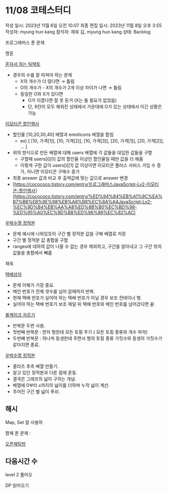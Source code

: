 # 11/08 코테스터디

작성 일시: 2023년 11월 6일 오전 10:07
최종 편집 일시: 2023년 11월 8일 오후 3:55
작성자: myung hun kang
참석자: 재욱 김, myung hun kang
상태: Backlog

프로그래머스 푼 문제 

명훈

[혼자서 하는 틱택토](https://school.programmers.co.kr/learn/courses/30/lessons/160585) 

- 경우의 수를 잘 따져야 하는 문제
    - X의 개수가 더 많다면 → 틀림
    - O의 개수가 - X의 개수가 2개 이상 차이가 나면 → 틀림
    - 동일한 O와 X가 있다면
        - O가 이겼다면 잘 못 둔거 (X는 둘 필요가 없었음)
        - 단, 9칸이 모두 채워진 상태에서 가운데에 O가 있는 상태에서 이긴 상황은 가능

[이모티콘 할인행사](https://school.programmers.co.kr/learn/courses/30/lessons/150368)

- 할인율 [10,20,30,40] 배열과 emoticons 배열을 합침
    - ex) [ [10, 가격[1]], [10, 가격[2]], [10, 가격[3]], [20, 가격[1]], [20, 가격[2]], … ]
- 위의 방식으로 만든 배열에 대해 users 배열에 각 값들을 대입한 값들을 구함
    - 구할때 users[i][0] 값의 할인율 이상인 할인율일 때만 값을 더 해줌
    - 이렇게 구한 값이 users[i][1] 값 이상이면 이모티콘 플러스 서비스 가입 수 증가, 아니면 이모티콘 구매수 증가
- 최종 answer 값과 비교 후 출력값에 맞는 값으로 answer 변경
- [https://cocococo.tistory.com/entry/프로그래머스JavaScript-Lv2-이모티콘-할인행사](https://cocococo.tistory.com/entry/%ED%94%84%EB%A1%9C%EA%B7%B8%EB%9E%98%EB%A8%B8%EC%8A%A4JavaScript-Lv2-%EC%9D%B4%EB%AA%A8%ED%8B%B0%EC%BD%98-%ED%95%A0%EC%9D%B8%ED%96%89%EC%82%AC)

[우박수열 정적분](https://school.programmers.co.kr/learn/courses/30/lessons/134239) 

- 문제 예시에 나와있듯이 구간 별 정적분 값을 구해 배열로 저장
- 구간 별 정적분 값 총합을 구함
- ranges에 대하여 값이 나올 수 없는 경우 제외하고, 구간을 알아내고 그 구간 밖의 값들을 총합에서 빼줌

재욱

[택배상자](https://school.programmers.co.kr/learn/courses/30/lessons/131704)

- 문제 이해가 가장 중요.
- 메인 번호가 전체 갯수를 넘어 갈때까지 반복.
- 현재 택배 번호가 실어야 하는 택배 번호가 아닐 경우 보조 컨테이너 행.
- 실어야 하는 택배 번호가 보조 제일 위 택배 번호와 메인 번호를 넘어갔다면 끝.

[롤케이크 자르기](https://school.programmers.co.kr/learn/courses/30/lessons/132265)

- 반복문 두번 사용.
- 첫번째 반복문 : 먼저 형한테 모든 토핑 주기 ( 모든 토핑 종류와 개수 파악)
- 두번째 반복문 : 하나씩 동생한테 주면서 형의 토핑 종류 가짓수와 동생의 가짓수가 같아지면 종료.

[우박수열 정적분](https://school.programmers.co.kr/learn/courses/30/lessons/134239)

- 콜라츠 추측 배열 만들기.
- 알고 있던 정적분과 다른 점에 혼동.
- 결국은 그래프의 넓이 구하는 개념.
- 배열에 0부터 x까지의 넓이를 더하며 누적 넓이 계산.
- 주어진 구간 별 넓이 푸쉬.

## 해시

Map, Set 잘 사용하

함께 푼 문제 :

[오픈채팅방](https://school.programmers.co.kr/learn/courses/30/lessons/42888)

## 다음시간 수

level 2 풀어오

DP 읽어오기